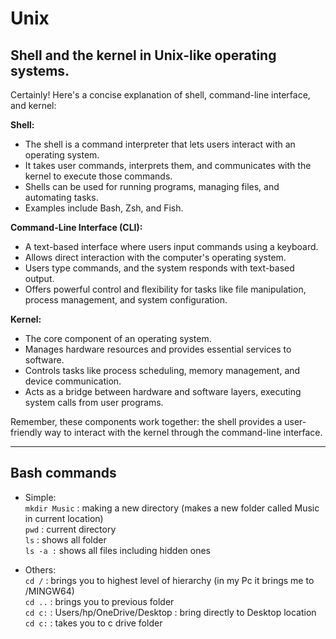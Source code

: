 # Unix
## Shell and the kernel in Unix-like operating systems.
Certainly! Here's a concise explanation of shell, command-line interface, and kernel:

**Shell:**
- The shell is a command interpreter that lets users interact with an operating system.
- It takes user commands, interprets them, and communicates with the kernel to execute those commands.
- Shells can be used for running programs, managing files, and automating tasks.
- Examples include Bash, Zsh, and Fish.

**Command-Line Interface (CLI):**
- A text-based interface where users input commands using a keyboard.
- Allows direct interaction with the computer's operating system.
- Users type commands, and the system responds with text-based output.
- Offers powerful control and flexibility for tasks like file manipulation, process management, and system configuration.

**Kernel:**
- The core component of an operating system.
- Manages hardware resources and provides essential services to software.
- Controls tasks like process scheduling, memory management, and device communication.
- Acts as a bridge between hardware and software layers, executing system calls from user programs.

Remember, these components work together: the shell provides a user-friendly way to interact with the kernel through the command-line interface.

---

## Bash commands
- Simple: <br>
`mkdir Music` : making a new directory (makes a new folder called Music in current location) <br>
`pwd` : current directory <br>
`ls` : shows all folder <br>
`ls -a :` shows all files including hidden ones <br>


- Others: <br>
`cd /` : brings you to highest level of hierarchy (in my Pc it brings me to /MINGW64) <br>
`cd ..` : brings you to previous folder <br>
`cd c:` : Users/hp/OneDrive/Desktop : bring directly to Desktop location <br>
`cd c:`  : takes you to c drive folder <br>


